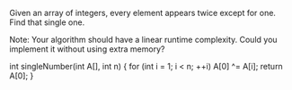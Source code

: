 Given an array of integers, every element appears twice except for one. Find that single one.

Note:
Your algorithm should have a linear runtime complexity. Could you implement it without using extra memory?


int singleNumber(int A[], int n)
{
        for (int i = 1; i < n; ++i)
                A[0] ^= A[i];
             return A[0];
}
